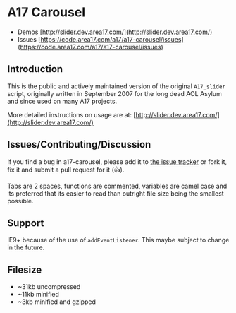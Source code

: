 # A17 Carousel

* Demos [http://slider.dev.area17.com/](http://slider.dev.area17.com/)
* Issues [https://code.area17.com/a17/a17-carousel/issues](https://code.area17.com/a17/a17-carousel/issues)

## Introduction

This is the public and actively maintained version of the original `A17_slider` script, originally written in September 2007 for the long dead AOL Asylum and since used on many A17 projects.

More detailed instructions on usage are at: [http://slider.dev.area17.com/](http://slider.dev.area17.com/)

## Issues/Contributing/Discussion

If you find a bug in a17-carousel, please add it to [the issue tracker](https://code.area17.com/a17/a17-carousel/issues) or fork it, fix it and submit a pull request for it (👍).

Tabs are 2 spaces, functions are commented, variables are camel case and its preferred that its easier to read than outright file size being the smallest possible.

## Support

IE9+ because of the use of `addEventListener`. This maybe subject to change in the future.

## Filesize

* ~31kb uncompressed
* ~11kb minified
* ~3kb minified and gzipped
